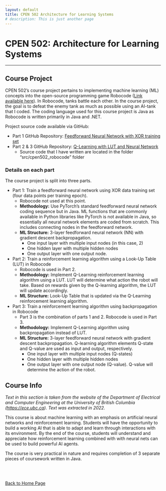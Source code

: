 ```yaml
---
layout: default
title: CPEN 502 Architecture for Learning Systems
# description: This is just another page
---
```


# CPEN 502: Architecture for Learning Systems

* * *

## Course Project

CPEN 502’s course project pertains to implementing machine learning (ML) concepts into the open-source programming game Robocode (<a href="https://robocode.sourceforge.io" target="_blank">Link available here</a>). In Robocode, tanks battle each other. In the course project, the goal is to defeat the enemy tank as much as possible using an AI-tank that I coded. The coding language used for this course project is Java as Robocode is written primarily in Java and .NET.

Project source code available via GitHub:
* Part 1 GitHub Repository: <a href="https://github.com/tkjsung/CPEN502-BackPropagation" target="_blank">Feedforward Neural Network with XOR training set</a>
* Part 2 & 3 GitHub Repository: <a href="https://github.com/tkjsung/CPEN502-QLearning_LUT_BackPropagation" target="_blank">Q-Learning with LUT and Neural Network</a>
	* Source code that I have written are located in the folder “src/cpen502_robocode” folder

### Details on each part

The course project is split into three parts.

* Part 1: Train a feedforward neural network using XOR data training set (four data points per training epoch).
	* Robocode not used at this point.
	* **Methodology:** Use PyTorch’s standard feedforward neural network coding sequence but in Java. ML functions that are commonly available in Python libraries like PyTorch is not available in Java, so essentially all neural network elements are coded from scratch. This includes connecting nodes in the feedforward network.
	* **ML Structure:** 3-layer feedforward neural network (NN) with gradient descent backpropagation.
		* One input layer with multiple input nodes (in this case, 2)
		* One hidden layer with multiple hidden nodes
		* One output layer with one output node.
* Part 2: Train a reinforcement learning algorithm using a Look-Up Table (LUT) in Robocode
	* Robocode is used in Part 2.
	* **Methodology:** Implement Q-Learning reinforcement learning algorithm using a LUT. LUT will determine what action the robot will take. Based on rewards given by the Q-learning algorithm, the LUT will update accordingly.
	* **ML Structure:** Look-Up Table that is updated via the Q-Learning reinforcement learning algorithm.
* Part 3: Train a reinforcement learning algorithm using backpropagation in Robocode
	* Part 3 is the combination of parts 1 and 2. Robocode is used in Part 3.
	* **Methodology:** Implement Q-Learning algorithm using backpropagation instead of LUT.
	* **ML Structure:** 3-layer feedforward neural network with gradient descent backpropagation. Q-learning algorithm elements Q-state and Q-value are used as input and output, respectively.
		* One input layer with multiple input nodes (Q-states)
		* One hidden layer with multiple hidden nodes
		* One output layer with one output node (Q-value). Q-value will determine the action of the robot.


<!-- ## Course Work Repositories

Written in Java.

* Backpropagation with XOR: <a href="https://github.com/tkjsung/CPEN502-BackPropagation" target="_blank">https://github.com/tkjsung/CPEN502-BackPropagation</a>
* Reinforcement Learning with Lookup Table (LUT) and Backpropagation: <a href="https://github.com/tkjsung/CPEN502-QLearning_LUT_BackPropagation" target="_blank">https://github.com/tkjsung/CPEN502-QLearning_LUT_BackPropagation</a>
 -->

## Course Info

_Text in this section is taken from the website of the Department of Electrical and Computer Engineering at the University of British Columbia (<a href="https://ece.ubc.ca" target="_blank">https://ece.ubc.ca</a>). Text was extracted in 2022._

This course is about machine learning with an emphasis on artificial neural networks and reinforcement learning. Students will have the opportunity to build a working AI that is able to adapt and learn through interactions with its environment. By the end of the course, students will understand and appreciate how reinforcement learning combined with with neural nets can be used to build powerful AI agents.

The course is very practical in nature and requires completion of 3 separate pieces of coursework written in Java.

<br><br>

[Back to Home Page](/md_files/home)
